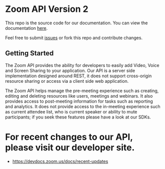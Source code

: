# Zoom API Version 2

This repo is the source code for our documentation. You can view the documentation [here](https://zoom.github.io/api).

Feel free to submit [issues](https://github.com/zoom/api/issues) or fork this repo and contribute changes.

## Getting Started

The Zoom API provides the ability for developers to easily add Video, Voice and Screen Sharing to your application. Our API is a server side implementation designed around REST, it does not support cross-origin resource sharing or access via a client side web application.

The Zoom API helps manage the pre-meeting experience such as creating, editing and deleting resources like users, meetings and webinars. It also provides access to post-meeting information for tasks such as reporting and analytics. It does not provide access to the in-meeting experience such as current attendee list, who is current speaker or ability to mute participants; if you seek these features please have a look at our SDKs.

# For recent changes to our API, please visit our developer site. 
- https://devdocs.zoom.us/docs/recent-updates
